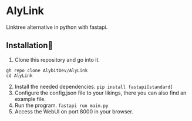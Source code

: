 # AlyLink
Linktree alternative in python with fastapi.

## Installation🚀
1. Clone this repository and go into it.
```
gh repo clone AlybitDev/AlyLink
cd AlyLink
```
2. Install the needed dependencies.
```pip install fastapi[standard]```
3. Configure the config.json file to your likings, there you can also find an example file.
4. Run the program.
```fastapi run main.py```
5. Access the WebUI on port 8000 in your browser.
